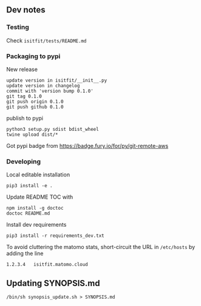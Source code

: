 ## Dev notes

### Testing

Check `isitfit/tests/README.md`


### Packaging to pypi

New release

```
update version in isitfit/__init__.py
update version in changelog
commit with 'version bump 0.1.0'
git tag 0.1.0
git push origin 0.1.0
git push github 0.1.0
```

publish to pypi

```
python3 setup.py sdist bdist_wheel
twine upload dist/*
```

Got pypi badge from
https://badge.fury.io/for/py/git-remote-aws


### Developing

Local editable installation

```
pip3 install -e .
```

Update README TOC with

```
npm install -g doctoc
doctoc README.md
```

Install dev requirements

```
pip3 install -r requirements_dev.txt
```

To avoid cluttering the matomo stats,
short-circuit the URL in `/etc/hosts`
by adding the line

```
1.2.3.4   isitfit.matomo.cloud
```

## Updating SYNOPSIS.md

```
/bin/sh synopsis_update.sh > SYNOPSIS.md
```
